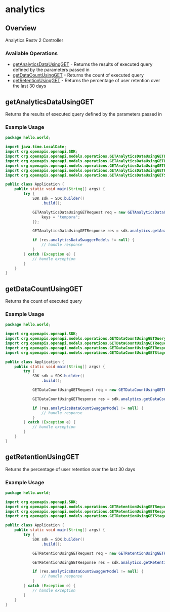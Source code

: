 # analytics

## Overview

Analytics Restv 2 Controller

### Available Operations

* [getAnalyticsDataUsingGET](#getanalyticsdatausingget) - Returns the results of executed query defined by the parameters passed in
* [getDataCountUsingGET](#getdatacountusingget) - Returns the count of executed query
* [getRetentionUsingGET](#getretentionusingget) - Returns the percentage of user retention over the last 30 days

## getAnalyticsDataUsingGET

Returns the results of executed query defined by the parameters passed in

### Example Usage

```java
package hello.world;

import java.time.LocalDate;
import org.openapis.openapi.SDK;
import org.openapis.openapi.models.operations.GETAnalyticsDataUsingGETDataTypeEnum;
import org.openapis.openapi.models.operations.GETAnalyticsDataUsingGETPrecisionEnum;
import org.openapis.openapi.models.operations.GETAnalyticsDataUsingGETRequest;
import org.openapis.openapi.models.operations.GETAnalyticsDataUsingGETResponse;
import org.openapis.openapi.models.operations.GETAnalyticsDataUsingGETStageEnum;

public class Application {
    public static void main(String[] args) {
        try {
            SDK sdk = SDK.builder()
                .build();

            GETAnalyticsDataUsingGETRequest req = new GETAnalyticsDataUsingGETRequest("error", GETAnalyticsDataUsingGETDataTypeEnum.SESSION_ANALYTIC, LocalDate.parse("2022-07-25"), GETAnalyticsDataUsingGETPrecisionEnum.HOURLY, GETAnalyticsDataUsingGETStageEnum.PREVIEW, LocalDate.parse("2022-01-14")) {{
                keys = "tempora";
            }};            

            GETAnalyticsDataUsingGETResponse res = sdk.analytics.getAnalyticsDataUsingGET(req);

            if (res.analyticsDataSwaggerModels != null) {
                // handle response
            }
        } catch (Exception e) {
            // handle exception
        }
    }
}
```

## getDataCountUsingGET

Returns the count of executed query

### Example Usage

```java
package hello.world;

import org.openapis.openapi.SDK;
import org.openapis.openapi.models.operations.GETDataCountUsingGETQueryNameEnum;
import org.openapis.openapi.models.operations.GETDataCountUsingGETRequest;
import org.openapis.openapi.models.operations.GETDataCountUsingGETResponse;
import org.openapis.openapi.models.operations.GETDataCountUsingGETStageEnum;

public class Application {
    public static void main(String[] args) {
        try {
            SDK sdk = SDK.builder()
                .build();

            GETDataCountUsingGETRequest req = new GETDataCountUsingGETRequest("suscipit", GETDataCountUsingGETQueryNameEnum.AVERAGE_DAILY_ACTIVE_USERS, GETDataCountUsingGETStageEnum.PREVIEW);            

            GETDataCountUsingGETResponse res = sdk.analytics.getDataCountUsingGET(req);

            if (res.analyticsDataCountSwaggerModel != null) {
                // handle response
            }
        } catch (Exception e) {
            // handle exception
        }
    }
}
```

## getRetentionUsingGET

Returns the percentage of user retention over the last 30 days

### Example Usage

```java
package hello.world;

import org.openapis.openapi.SDK;
import org.openapis.openapi.models.operations.GETRetentionUsingGETRequest;
import org.openapis.openapi.models.operations.GETRetentionUsingGETResponse;
import org.openapis.openapi.models.operations.GETRetentionUsingGETStageEnum;

public class Application {
    public static void main(String[] args) {
        try {
            SDK sdk = SDK.builder()
                .build();

            GETRetentionUsingGETRequest req = new GETRetentionUsingGETRequest("placeat", GETRetentionUsingGETStageEnum.PREVIEW);            

            GETRetentionUsingGETResponse res = sdk.analytics.getRetentionUsingGET(req);

            if (res.analyticsDataCountSwaggerModel != null) {
                // handle response
            }
        } catch (Exception e) {
            // handle exception
        }
    }
}
```
